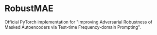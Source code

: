 # RobustMAE
Official PyTorch implementation for "Improving Adversarial Robustness of Masked Autoencoders via Test-time Frequency-domain Prompting".
